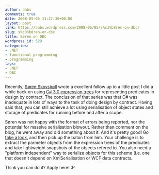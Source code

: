 ```yaml
---
author: aabs
comments: true
date: 2008-05-05 11:27:30+00:00
layout: post
link: https://aabs.wordpress.com/2008/05/05/s%c3%b8ren-on-dbc/
slug: s%c3%b8ren-on-dbc
title: Søren on DBC
wordpress_id: 529
categories:
- .NET
- functional programming
- programming
tags:
- .NET
- DBC
---
```


Recently, [Søren Skovsbøll](http://skarpt.dk/blog) wrote a excellent follow up to a little post I did a while back on using [C# 3.0 expression trees](http://aabs.wordpress.com/2008/01/16/complex-assertions-using-c-30/) for representing predicates in design by contract. The conclusion of that series was that C# was inadequate in lots of ways to the task of doing design by contract. Having said that, you can still achieve a lot using serialisation of object states and storage of predicates for running before and after a scope.

Søren was not happy with the format of errors being reported, nor the potential for massive serialisation blowout. Rather than comment on the blog, he went away and did something about it. And it's pretty good! Go [take a look](http://skarpt.dk/blog/?p=14), and then pick up the baton from him. Your challenge is to extract the parmeter objects from the expression trees of the predicates and take lightweight snapshots of the objects refered to. You also need a "platform independent" way to serialize objects for this scheme (i.e. one that doesn't depend on XmlSerialisation or WCF data contracts.

Think you can do it? Apply here! :P
